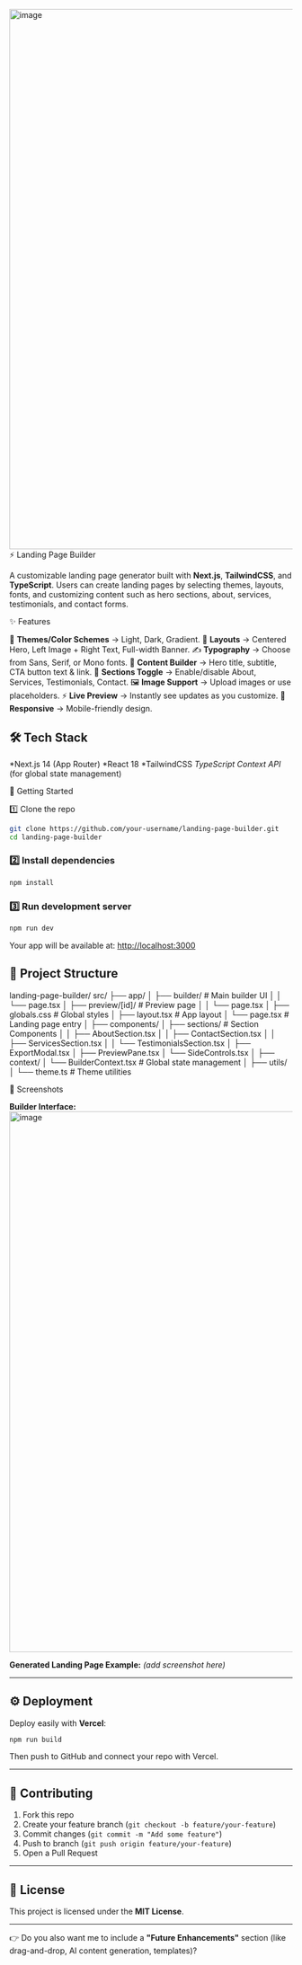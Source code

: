 <img width="1910" height="962" alt="image" src="https://github.com/user-attachments/assets/cd5b64e8-3233-405d-860d-7b57d42be690" />⚡ Landing Page Builder

A customizable landing page generator built with **Next.js**, **TailwindCSS**, and **TypeScript**.
Users can create landing pages by selecting themes, layouts, fonts, and customizing content such as hero sections, about, services, testimonials, and contact forms.


✨ Features

🎨 **Themes/Color Schemes** → Light, Dark, Gradient.
📐 **Layouts** → Centered Hero, Left Image + Right Text, Full-width Banner.
✍️ **Typography** → Choose from Sans, Serif, or Mono fonts.
📝 **Content Builder** → Hero title, subtitle, CTA button text & link.
 🔀 **Sections Toggle** → Enable/disable About, Services, Testimonials, Contact.
 🖼️ **Image Support** → Upload images or use placeholders.
⚡ **Live Preview** → Instantly see updates as you customize.
📱 **Responsive** → Mobile-friendly design.


## 🛠️ Tech Stack

*Next.js 14 (App Router)
*React 18
*TailwindCSS
*TypeScript
*Context API** (for global state management)


🚀 Getting Started

 1️⃣ Clone the repo

```bash
git clone https://github.com/your-username/landing-page-builder.git
cd landing-page-builder
```

### 2️⃣ Install dependencies

```bash
npm install
```

### 3️⃣ Run development server

```bash
npm run dev
```

Your app will be available at: [http://localhost:3000](http://localhost:3000)


## 📂 Project Structure


landing-page-builder/
src/
├── app/
│ ├── builder/ # Main builder UI
│ │ └── page.tsx
│ ├── preview/[id]/ # Preview page
│ │ └── page.tsx
│ ├── globals.css # Global styles
│ ├── layout.tsx # App layout
│ └── page.tsx # Landing page entry
│
├── components/
│ ├── sections/ # Section Components
│ │ ├── AboutSection.tsx
│ │ ├── ContactSection.tsx
│ │ ├── ServicesSection.tsx
│ │ └── TestimonialsSection.tsx
│ ├── ExportModal.tsx
│ ├── PreviewPane.tsx
│ └── SideControls.tsx
│
├── context/
│ └── BuilderContext.tsx # Global state management
│
├── utils/
│ └── theme.ts # Theme utilities


📸 Screenshots

**Builder Interface:**
<img width="1913" height="963" alt="image" src="https://github.com/user-attachments/assets/950162df-e35b-4462-b963-adb00eb76891" />


**Generated Landing Page Example:**
*(add screenshot here)*

---

## ⚙️ Deployment

Deploy easily with **Vercel**:

```bash
npm run build
```

Then push to GitHub and connect your repo with Vercel.

---

## 🤝 Contributing

1. Fork this repo
2. Create your feature branch (`git checkout -b feature/your-feature`)
3. Commit changes (`git commit -m "Add some feature"`)
4. Push to branch (`git push origin feature/your-feature`)
5. Open a Pull Request

---

## 📄 License

This project is licensed under the **MIT License**.

---

👉 Do you also want me to include a **"Future Enhancements"** section (like drag-and-drop, AI content generation, templates)?
